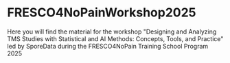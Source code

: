 # FRESCO4NoPainWorkshop2025
Here you will find the material for the workshop "Designing and Analyzing TMS Studies with Statistical and AI Methods: Concepts, Tools, and Practice" led by SporeData during the FRESCO4NoPain Training School Program 2025
